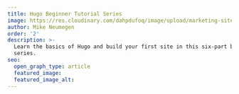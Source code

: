 ```yaml
---
title: Hugo Beginner Tutorial Series
image: https://res.cloudinary.com/dahpdufoq/image/upload/marketing-site/Hugo_basics.png
author: Mike Neumegen
order: '2'
description: >-
  Learn the basics of Hugo and build your first site in this six-part beginner
  series.
seo:
  open_graph_type: article
  featured_image:
  featured_image_alt:
---
```


